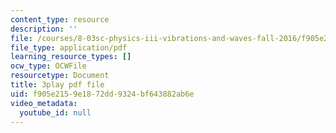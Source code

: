 ```yaml
---
content_type: resource
description: ''
file: /courses/8-03sc-physics-iii-vibrations-and-waves-fall-2016/f905e2159e1872dd9324bf643882ab6e_RhIh1zw0-BM.pdf
file_type: application/pdf
learning_resource_types: []
ocw_type: OCWFile
resourcetype: Document
title: 3play pdf file
uid: f905e215-9e18-72dd-9324-bf643882ab6e
video_metadata:
  youtube_id: null
---
```

